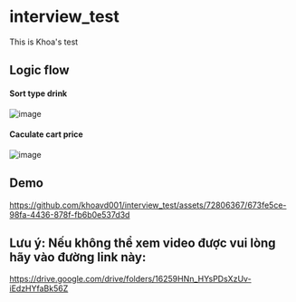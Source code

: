 # interview_test

This is Khoa's test

## Logic flow
#### Sort type drink
![image](https://github.com/khoavd001/interview_test/assets/72806367/2b4ae8e0-96be-4d50-a368-c5ad057758bb)

#### Caculate cart price

![image](https://github.com/khoavd001/interview_test/assets/72806367/1194658a-7c3b-4263-b046-9880a1b7ae75)

## Demo






https://github.com/khoavd001/interview_test/assets/72806367/673fe5ce-98fa-4436-878f-fb6b0e537d3d








## Lưu ý: Nếu không thể xem video được vui lòng hãy vào đường link này: 
https://drive.google.com/drive/folders/16259HNn_HYsPDsXzUv-iEdzHYfaBk56Z 
